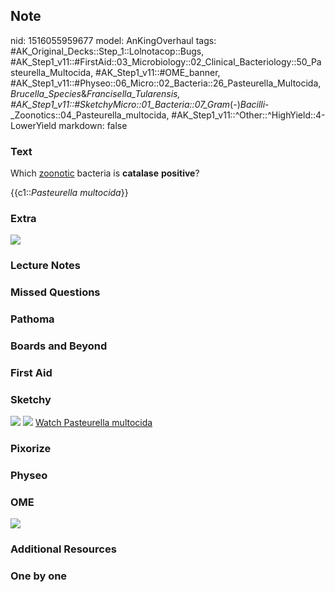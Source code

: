 ## Note
nid: 1516055959677
model: AnKingOverhaul
tags: #AK_Original_Decks::Step_1::Lolnotacop::Bugs, #AK_Step1_v11::#FirstAid::03_Microbiology::02_Clinical_Bacteriology::50_Pasteurella_Multocida, #AK_Step1_v11::#OME_banner, #AK_Step1_v11::#Physeo::06_Micro::02_Bacteria::26_Pasteurella_Multocida,_Brucella_Species_&_Francisella_Tularensis, #AK_Step1_v11::#SketchyMicro::01_Bacteria::07_Gram_(-)_Bacilli_-_Zoonotics::04_Pasteurella_multocida, #AK_Step1_v11::^Other::^HighYield::4-LowerYield
markdown: false

### Text
Which <u>zoonotic</u> bacteria is <b>catalase</b> <b>positive</b>?
<div>
  {{c1::<i>Pasteurella multocida</i>}}
</div>

### Extra
<img src="paste-17579301142971.jpg">

### Lecture Notes


### Missed Questions


### Pathoma


### Boards and Beyond


### First Aid


### Sketchy
<img src="paste-104921756073987%20(1).jpg"> <img src=
"paste-934fd64b521c1ac83ed1c46292ad672451a6fd7e.png"> <a href=
"https://dashboard.sketchy.com/study/medical/courses/medical-microbiology/units/medical-microbiology-bacteria/videos/medical-microbiology-bacteria-gram-negative-bacilli-zoonotics-pasteurella-multocida?utm_source=anki&utm_medium=partnership&utm_campaign=february_update&utm_content=medical">
Watch Pasteurella multocida</a>

### Pixorize


### Physeo


### OME
<div class="ome-widget">
  <a href="https://onlinemeded.org?ref=anki"><img src=
  "_OME_AnkiFlashcards_General_4.png"></a>
</div>

### Additional Resources


### One by one

